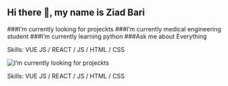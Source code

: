 ## Hi there 👋, my name is Ziad Bari

 ###I’m currently looking for projeckts
 ###I’m currently medical engineering student
 ###I’m currently learning python
 ###Ask me about Everything

Skills: VUE JS / REACT / JS / HTML / CSS

![ I’m currently looking for projeckts](https://nealanalytics.com/wp-content/uploads/2020/05/Solution-2-960x542.jpg)


Skills: VUE JS / REACT / JS / HTML / CSS









